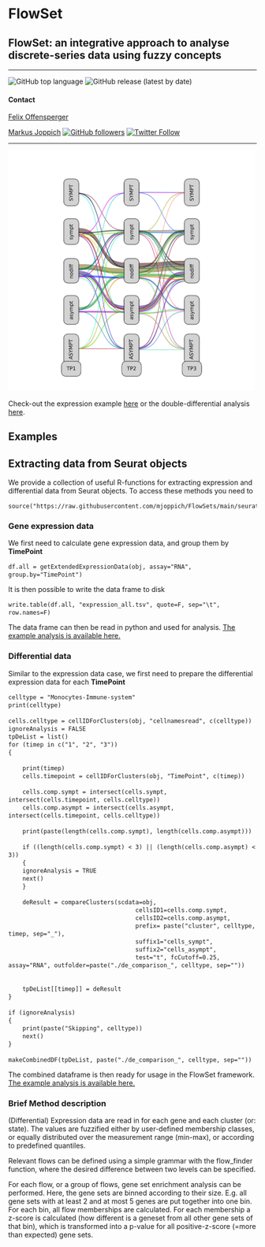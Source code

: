 # FlowSet

## FlowSet: an integrative approach to analyse discrete-series data using fuzzy concepts

---
![GitHub top language](https://img.shields.io/github/languages/top/mjoppich/FlowSets)
![GitHub release (latest by date)](https://img.shields.io/github/v/release/mjoppich/FlowSets)

#### Contact

[Felix Offensperger](https://github.com/offenspergerfelix)

[Markus Joppich](https://ibio.dev/) [![GitHub followers](https://img.shields.io/github/followers/mjoppich?style=social)](https://github.com/mjoppich) [![Twitter Follow](https://img.shields.io/twitter/follow/mjoppich?style=social&logo=twitter)](https://twitter.com/intent/follow?screen_name=mjoppich)


---


<img src="https://github.com/mjoppich/FlowSets/blob/main/examples/ddiff_flows.png" width="500px" />

Check-out the expression example [here](https://github.com/mjoppich/FlowSets/blob/main/examples/sc_expression_data.all.ipynb) or the double-differential analysis [here](https://github.com/mjoppich/FlowSets/blob/main/examples/sc_ddiff.ipynb).

## Examples


## Extracting data from Seurat objects

We provide a collection of useful R-functions for extracting expression and differential data from Seurat objects. To access these methods you need to

    source("https://raw.githubusercontent.com/mjoppich/FlowSets/main/seurat_util_functions.R")



### Gene expression data

We first need to calculate gene expression data, and group them by **TimePoint**

    df.all = getExtendedExpressionData(obj, assay="RNA", group.by="TimePoint")

It is then possible to write the data frame to disk

    write.table(df.all, "expression_all.tsv", quote=F, sep="\t", row.names=F)

The data frame can then be read in python and used for analysis. [The example analysis is available here.](https://github.com/mjoppich/FlowSets/blob/main/examples/sc_expression_data.all.ipynb)



### Differential data

Similar to the expression data case, we first need to prepare the differential expression data for each **TimePoint**

    
    celltype = "Monocytes-Immune-system"
    print(celltype)
    
    cells.celltype = cellIDForClusters(obj, "cellnamesread", c(celltype))
    ignoreAnalysis = FALSE
    tpDeList = list()
    for (timep in c("1", "2", "3"))
    {
        
        print(timep)
        cells.timepoint = cellIDForClusters(obj, "TimePoint", c(timep))
        
        cells.comp.sympt = intersect(cells.sympt, intersect(cells.timepoint, cells.celltype))
        cells.comp.asympt = intersect(cells.asympt, intersect(cells.timepoint, cells.celltype))
        
        print(paste(length(cells.comp.sympt), length(cells.comp.asympt)))
        
        if ((length(cells.comp.sympt) < 3) || (length(cells.comp.asympt) < 3))
        {
        ignoreAnalysis = TRUE
        next()
        }
        
        deResult = compareClusters(scdata=obj,
                                        cellsID1=cells.comp.sympt,
                                        cellsID2=cells.comp.asympt,
                                        prefix= paste("cluster", celltype, timep, sep="_"),
                                        suffix1="cells_sympt",
                                        suffix2="cells_asympt",
                                        test="t", fcCutoff=0.25, assay="RNA", outfolder=paste("./de_comparison_", celltype, sep=""))
        
        
        tpDeList[[timep]] = deResult
    }
    
    if (ignoreAnalysis)
    {
        print(paste("Skipping", celltype))
        next()
    }
    
    makeCombinedDF(tpDeList, paste("./de_comparison_", celltype, sep=""))


The combined dataframe is then ready for usage in the FlowSet framework. [The example analysis is available here.](https://github.com/mjoppich/FlowSets/blob/main/examples/sc_ddiff.ipynb)

### Brief Method description

(Differential) Expression data are read in for each gene and each cluster (or: state). The values are fuzzified either by user-defined membership classes, or equally distributed over the measurement range (min-max), or according to predefined quantiles.

Relevant flows can be defined using a simple grammar with the flow_finder function, where the desired difference between two levels can be specified.

For each flow, or a group of flows, gene set enrichment analysis can be performed. Here, the gene sets are binned according to their size. E.g. all gene sets with at least 2 and at most 5 genes are put together into one bin. For each bin, all flow memberships are calculated. For each membership a z-score is calculated (how different is a geneset from all other gene sets of that bin), which is transformed into a p-value for all positive-z-score (=more than expected) gene sets.


